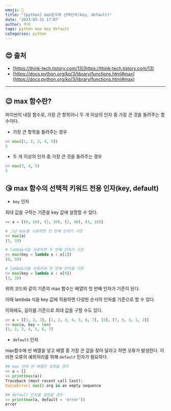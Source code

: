 ```yaml
---
emoji: 🎠
title: "[python] max함수와 선택인자(key, default)"
date: '2023-03-31 17:07'
author: 쭈이
tags: python max key default
categories: python
---
```


## 😍 출처

- [https://think-tech.tistory.com/13](https://think-tech.tistory.com/13)
- [https://docs.python.org/ko/3/library/functions.html#max](https://docs.python.org/ko/3/library/functions.html#max)

---

## 😉 max 함수란?

파이썬의 내장 함수로, 가장 큰 항목이나 두 개 이상의 인자 중 가장 큰 것을 돌려주는 함수이다.

- 가장 큰 항목을 돌려주는 경우

```python
>> max([1, 2, 3, 4, 5])
5
```

- 두 개 이상의 인자 중 가장 큰 것을 돌려주는 경우

```python
>> max(3, 4, 5)
5
```

## 😘 max 함수의 선택적 키워드 전용 인자(key, default)

- `key` 인자

최대 값을 구하는 기준을 key 값에 설정할 수 있다.

```python
>> a = [(0, 50), (1, 30), (2, 40), (3, 10)]

# 그냥 max를 사용하면 첫 번째 인자가 기준
>> max(a)
(3, 10)

# lambda식을 사용하면 두 번째 인자가 기준
>> max(key = lambda x : x[1])
(0, 50)

# lambda식을 사용하여 첫 번째 인자를 기준
>> max(key = lambda x : x[0])
(3, 10)
```

위의 코드와 같이 기존의 max 함수는 배열의 첫 번째 인자가 기준이 된다.

이때 lambda 식을 key 값에 적용하면 다양한 순서의 인자를 기준으로 할 수 있다.

이외에도, 길이를 기준으로 최대 값을 구할 수도 있다.

```python
>> a = [[1, 2, 3], [1, 2, 3, 4, 5, 6, 7], [3], [7, 5, 3, 1, 2]]
>> max(a, key = len)
[1, 2, 3, 4, 5, 6, 7]
```

- `default` 인자

max함수에 빈 배열을 넣고 배열 중 가장 큰 값을 찾아 달라고 하면 오류가 발생한다. 이러한 오류의 예외처리를 위해 `default` 인자가 필요하다.

```python
## max 안에 빈 배열만 넣었을 경우
>> a = []
>> print(max(a))
Traceback (most recent call last):
ValueError: max() arg is an empty sequence

## default 인자를 넣었을 경우
>> print(max(a, default = 'error'))
error
```

```toc

```